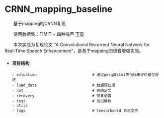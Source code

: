 # CRNN_mapping_baseline
&#8195;&#8195;基于mapping的CRNN复现

&#8195;&#8195;使用数据集：TIMIT + 四种噪声 [下载](https://download.csdn.net/download/yyhaohaoxuexi/11296871)

&#8195;&#8195;本次实验为复现论文 “A Convolutional Recurrent Neural Network for Real-Time Speech Enhancement“，是基于mapping的语音增强实验。

* #### 项目结构

  ```
  - evluation                         # 通过pesq或stoi等指标来评价模型好坏
  - load_data                         # 数据预处理
  - net                               # 网络定义
  - recovery                          # 恢复语音
  - test                              # 测试模块
  - utils			          
  - logs                              # tensorboard 日志文件
  ```
